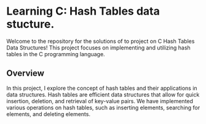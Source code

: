 # Learning C: Hash Tables data stucture.

Welcome to the repository for the solutions of to  project on C Hash Tables Data Structures! This project focuses on implementing and utilizing hash tables in the C programming language.

## Overview

In this project, I explore the concept of hash tables and their applications in data structures. Hash tables are efficient data structures that allow for quick insertion, deletion, and retrieval of key-value pairs. We have implemented various operations on hash tables, such as inserting elements, searching for elements, and deleting elements.
